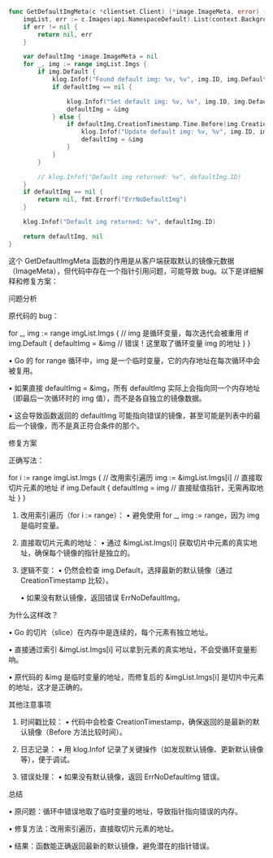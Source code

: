 ```go
func GetDefaultImgMeta(c *clientset.Client) (*image.ImageMeta, error) {
	imgList, err := c.Images(api.NamespaceDefault).List(context.Background())
	if err != nil {
		return nil, err
	}

	var defaultImg *image.ImageMeta = nil
	for _, img := range imgList.Imgs {
		if img.Default {
			klog.Infof("Found default img: %v, %v", img.ID, img.Default)
			if defaultImg == nil {

				klog.Infof("Set default img: %v, %v", img.ID, img.Default)
				defaultImg = &img
			} else {
				if defaultImg.CreationTimestamp.Time.Before(img.CreationTimestamp.Time) {
					klog.Infof("Update default img: %v, %v", img.ID, img.Default)
					defaultImg = &img
				}
			}
		}

		// klog.Infof("Default img returned: %v", defaultImg.ID)
	}
	if defaultImg == nil {
		return nil, fmt.Errorf("ErrNoDefaultImg")
	}

	klog.Infof("Default img returned: %v", defaultImg.ID)

	return defaultImg, nil
}

```


这个 GetDefaultImgMeta 函数的作用是从客户端获取默认的镜像元数据（ImageMeta），但代码中存在一个指针引用问题，可能导致 bug。以下是详细解释和修复方案：

问题分析

原代码的 bug：

for _, img := range imgList.Imgs {  // img 是循环变量，每次迭代会被重用
    if img.Default {
        defaultImg = &img  // 错误！这里取了循环变量 img 的地址
    }
}

• Go 的 for range 循环中，img 是一个临时变量，它的内存地址在每次循环中会被复用。

• 如果直接 defaultImg = &img，所有 defaultImg 实际上会指向同一个内存地址（即最后一次循环时的 img 值），而不是各自独立的镜像数据。

• 这会导致函数返回的 defaultImg 可能指向错误的镜像，甚至可能是列表中的最后一个镜像，而不是真正符合条件的那个。

修复方案

正确写法：

for i := range imgList.Imgs {  // 改用索引遍历
    img := &imgList.Imgs[i]    // 直接取切片元素的地址
    if img.Default {
        defaultImg = img       // 直接赋值指针，无需再取地址
    }
}

1. 改用索引遍历（for i := range）：
   • 避免使用 for _, img := range，因为 img 是临时变量。

2. 直接取切片元素的地址：
   • 通过 &imgList.Imgs[i] 获取切片中元素的真实地址，确保每个镜像的指针是独立的。

3. 逻辑不变：
   • 仍然会检查 img.Default，选择最新的默认镜像（通过 CreationTimestamp 比较）。

   • 如果没有默认镜像，返回错误 ErrNoDefaultImg。

为什么这样改？

• Go 的切片（slice）在内存中是连续的，每个元素有独立地址。

• 直接通过索引 &imgList.Imgs[i] 可以拿到元素的真实地址，不会受循环变量影响。

• 原代码的 &img 是临时变量的地址，而修复后的 &imgList.Imgs[i] 是切片中元素的地址，这才是正确的。

其他注意事项

1. 时间戳比较：
   • 代码中会检查 CreationTimestamp，确保返回的是最新的默认镜像（Before 方法比较时间）。

2. 日志记录：
   • 用 klog.Infof 记录了关键操作（如发现默认镜像、更新默认镜像等），便于调试。

3. 错误处理：
   • 如果没有默认镜像，返回 ErrNoDefaultImg 错误。

总结

• 原问题：循环中错误地取了临时变量的地址，导致指针指向错误的内存。

• 修复方法：改用索引遍历，直接取切片元素的地址。

• 结果：函数能正确返回最新的默认镜像，避免潜在的指针错误。
